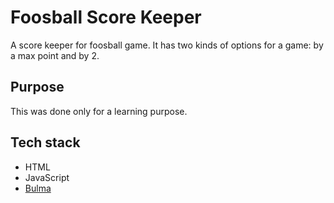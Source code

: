 # Foosball Score Keeper

A score keeper for foosball game. It has two kinds of options for a game: by a max point and by 2.

## Purpose

This was done only for a learning purpose.

## Tech stack

- HTML
- JavaScript
- [Bulma](https://bulma.io/)
